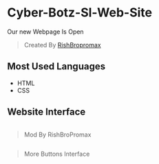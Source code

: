 # Cyber-Botz-Sl-Web-Site
Our new Webpage Is Open 
> Created By [RishBropromax](https://github.com/RishBroProMax)

## Most Used Languages

- HTML
- CSS

## Website Interface

<img scr = "https://telegra.ph/file/de74873d1a02fc226f83d.jpg">

> Mod By RishBroPromax

<img scr= "https://telegra.ph/file/17094663726cb21a1818c.jpg">

> More Buttons Interface


